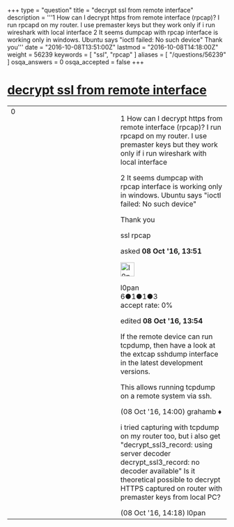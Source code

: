 +++
type = "question"
title = "decrypt ssl from remote interface"
description = '''1 How can I decrypt https from remote interface (rpcap)? I run rpcapd on my router. I use premaster keys but they work only if i run wireshark with local interface 2 It seems dumpcap with rpcap interface is working only in windows. Ubuntu says &quot;ioctl failed: No such device&quot; Thank you'''
date = "2016-10-08T13:51:00Z"
lastmod = "2016-10-08T14:18:00Z"
weight = 56239
keywords = [ "ssl", "rpcap" ]
aliases = [ "/questions/56239" ]
osqa_answers = 0
osqa_accepted = false
+++

<div class="headNormal">

# [decrypt ssl from remote interface](/questions/56239/decrypt-ssl-from-remote-interface)

</div>

<div id="main-body">

<div id="askform">

<table id="question-table" style="width:100%;"><colgroup><col style="width: 50%" /><col style="width: 50%" /></colgroup><tbody><tr class="odd"><td style="width: 30px; vertical-align: top"><div class="vote-buttons"><span id="post-56239-upvote" class="ajax-command post-vote up" rel="nofollow" title="I like this post (click again to cancel)"> </span><div id="post-56239-score" class="post-score" title="current number of votes">0</div><span id="post-56239-downvote" class="ajax-command post-vote down" rel="nofollow" title="I dont like this post (click again to cancel)"> </span> <span id="favorite-mark" class="ajax-command favorite-mark" rel="nofollow" title="mark/unmark this question as favorite (click again to cancel)"> </span><div id="favorite-count" class="favorite-count"></div></div></td><td><div id="item-right"><div class="question-body"><p>1 How can I decrypt https from remote interface (rpcap)? I run rpcapd on my router. I use premaster keys but they work only if i run wireshark with local interface</p><p>2 It seems dumpcap with rpcap interface is working only in windows. Ubuntu says "ioctl failed: No such device"</p><p>Thank you</p></div><div id="question-tags" class="tags-container tags"><span class="post-tag tag-link-ssl" rel="tag" title="see questions tagged &#39;ssl&#39;">ssl</span> <span class="post-tag tag-link-rpcap" rel="tag" title="see questions tagged &#39;rpcap&#39;">rpcap</span></div><div id="question-controls" class="post-controls"></div><div class="post-update-info-container"><div class="post-update-info post-update-info-user"><p>asked <strong>08 Oct '16, 13:51</strong></p><img src="https://secure.gravatar.com/avatar/af2e0eb5ddc88d69a09b22cad46f2460?s=32&amp;d=identicon&amp;r=g" class="gravatar" width="32" height="32" alt="l0pan&#39;s gravatar image" /><p><span>l0pan</span><br />
<span class="score" title="6 reputation points">6</span><span title="1 badges"><span class="badge1">●</span><span class="badgecount">1</span></span><span title="1 badges"><span class="silver">●</span><span class="badgecount">1</span></span><span title="3 badges"><span class="bronze">●</span><span class="badgecount">3</span></span><br />
<span class="accept_rate" title="Rate of the user&#39;s accepted answers">accept rate:</span> <span title="l0pan has no accepted answers">0%</span></p></div><div class="post-update-info post-update-info-edited"><p><span> edited <strong>08 Oct '16, 13:54</strong> </span></p></div></div><div id="comments-container-56239" class="comments-container"><span id="56240"></span><div id="comment-56240" class="comment"><div id="post-56240-score" class="comment-score"></div><div class="comment-text"><p>If the remote device can run tcpdump, then have a look at the extcap sshdump interface in the latest development versions.</p><p>This allows running tcpdump on a remote system via ssh.</p></div><div id="comment-56240-info" class="comment-info"><span class="comment-age">(08 Oct '16, 14:00)</span> <span class="comment-user userinfo">grahamb ♦</span></div></div><span id="56241"></span><div id="comment-56241" class="comment"><div id="post-56241-score" class="comment-score"></div><div class="comment-text"><p>i tried capturing with tcpdump on my router too, but i also get "decrypt_ssl3_record: using server decoder decrypt_ssl3_record: no decoder available" Is it theoretical possible to decrypt HTTPS captured on router with premaster keys from local PC?</p></div><div id="comment-56241-info" class="comment-info"><span class="comment-age">(08 Oct '16, 14:18)</span> <span class="comment-user userinfo">l0pan</span></div></div></div><div id="comment-tools-56239" class="comment-tools"></div><div class="clear"></div><div id="comment-56239-form-container" class="comment-form-container"></div><div class="clear"></div></div></td></tr></tbody></table>

</div>

</div>

